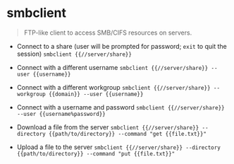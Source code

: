 # smbclient
> FTP-like client to access SMB/CIFS resources on servers.

- Connect to a share (user will be prompted for password; `exit` to quit the session)
`smbclient {{//server/share}}`

- Connect with a different username
`smbclient {{//server/share}} --user {{username}}`

- Connect with a different workgroup
`smbclient {{//server/share}} --workgroup {{domain}} --user {{username}}`

- Connect with a username and password
`smbclient {{//server/share}} --user {{username%password}}`

- Download a file from the server
`smbclient {{//server/share}} --directory {{path/to/directory}} --command "get {{file.txt}}"`

- Upload a file to the server
`smbclient {{//server/share}} --directory {{path/to/directory}} --command "put {{file.txt}}"`
